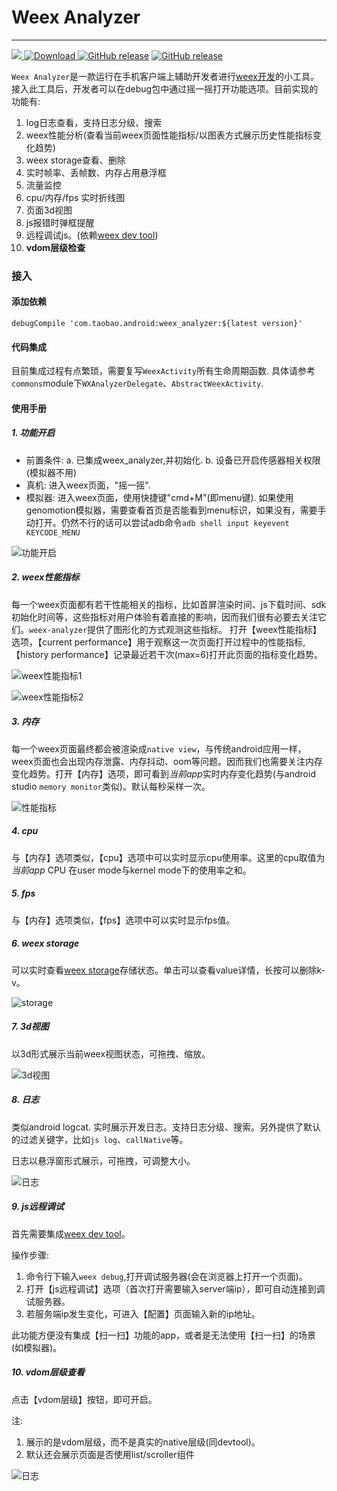 # Weex Analyzer

---
![](https://circleci.com/gh/weexteam/weex-analyzer-android/tree/tb_release_0.1.0.9.svg?style=shield&circle-token=cbceec1ca63c4f5dd758c55ec3f5a9c566d54514)[ ![Download](https://api.bintray.com/packages/rowandjj/maven/weex_analyzer/images/download.svg) ](https://bintray.com/rowandjj/maven/weex_analyzer/_latestVersion)[![GitHub release](https://img.shields.io/badge/release-v0.1.0.4-brightgreen.svg)](https://github.com/weexteam/weex-analyzer-android/releases/latest) [![GitHub release](https://img.shields.io/badge/license-%20Apache--2.0-yellowgreen.svg)](https://github.com/weexteam/weex-analyzer-android/blob/master/LICENSE)

`Weex Analyzer`是一款运行在手机客户端上辅助开发者进行[weex开发](https://github.com/alibaba/weex)的小工具。
接入此工具后，开发者可以在debug包中通过摇一摇打开功能选项。目前实现的功能有:

1. log日志查看，支持日志分级、搜索
2. weex性能分析(查看当前weex页面性能指标/以图表方式展示历史性能指标变化趋势)
3. weex storage查看、删除
4. 实时帧率、丢帧数、内存占用悬浮框
5. 流量监控
6. cpu/内存/fps 实时折线图
7. 页面3d视图
8. js报错时弹框提醒
9. 远程调试js。(依赖[weex dev tool](https://github.com/weexteam/weex-devtools-android))
10. **vdom层级检查**

### 接入

#### 添加依赖

```
debugCompile 'com.taobao.android:weex_analyzer:${latest version}'
```

#### 代码集成

目前集成过程有点繁琐，需要复写`WeexActivity`所有生命周期函数. 具体请参考`commons`module下`WXAnalyzerDelegate`、`AbstractWeexActivity`.


#### 使用手册

##### 1. 功能开启

- 前置条件: 
   a. 已集成weex_analyzer,并初始化.
   b. 设备已开启传感器相关权限(模拟器不用)
- 真机: 进入weex页面，"摇一摇".
- 模拟器: 进入weex页面，使用快捷键"cmd+M"(即menu键). 如果使用genomotion模拟器，需要查看首页是否能看到menu标识，如果没有，需要手动打开。仍然不行的话可以尝试adb命令`adb shell input keyevent KEYCODE_MENU`

![功能开启](./art/01.png)

##### 2. weex性能指标

  每一个weex页面都有若干性能相关的指标，比如首屏渲染时间、js下载时间、sdk初始化时间等，这些指标对用户体验有着直接的影响，因而我们很有必要去关注它们。`weex-analyzer`提供了图形化的方式观测这些指标。
  打开【weex性能指标】选项，【current performance】用于观察这一次页面打开过程中的性能指标,【history performance】记录最近若干次(max=6)打开此页面的指标变化趋势。
  
  ![weex性能指标1](./art/02.png)
  
  ![weex性能指标2](./art/03.png)

##### 3. 内存

每一个weex页面最终都会被渲染成`native view`，与传统android应用一样，weex页面也会出现内存泄露、内存抖动、oom等问题。因而我们也需要关注内存变化趋势。打开【内存】选项，即可看到*当前app*实时内存变化趋势(与android studio `memory monitor`类似)。默认每秒采样一次。

![性能指标](./art/04.png)

##### 4. cpu

与【内存】选项类似，【cpu】选项中可以实时显示cpu使用率。这里的cpu取值为*当前app* CPU 在user mode与kernel mode下的使用率之和。


##### 5. fps

与【内存】选项类似，【fps】选项中可以实时显示fps值。 

##### 6. weex storage

可以实时查看[weex storage](http://alibaba.github.io/weex/doc/modules/storage.html)存储状态。单击可以查看value详情，长按可以删除k-v。

![storage](./art/05.png)

##### 7. 3d视图

以3d形式展示当前weex视图状态，可拖拽、缩放。

![3d视图](./art/06.png)

##### 8. 日志

类似android logcat. 实时展示开发日志。支持日志分级、搜索。另外提供了默认的过滤关键字，比如`js log`、`callNative`等。

日志以悬浮窗形式展示，可拖拽，可调整大小。

![日志](./art/07.png)

##### 9. js远程调试

首先需要集成[weex dev tool](https://github.com/weexteam/weex-devtools-android)。

操作步骤:

1. 命令行下输入`weex debug`,打开调试服务器(会在浏览器上打开一个页面)。
2. 打开【js远程调试】选项（首次打开需要输入server端ip），即可自动连接到调试服务器。
3. 若服务端ip发生变化，可进入【配置】页面输入新的ip地址。

此功能方便没有集成【扫一扫】功能的app，或者是无法使用【扫一扫】的场景(如模拟器)。


##### 10. vdom层级查看

点击【vdom层级】按钮，即可开启。

注:

1. 展示的是vdom层级，而不是真实的native层级(同devtool)。
2. 默认还会展示页面是否使用list/scroller组件

![日志](./art/08.png)


